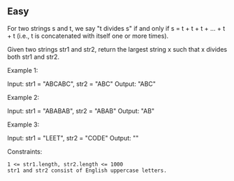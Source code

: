 ## Easy ##
For two strings s and t, we say "t divides s" if and only if s = t + t + t + ... + t + t 
(i.e., t is concatenated with itself one or more times).

Given two strings str1 and str2, return the largest string x such that x divides both str1 and str2.

 

Example 1:

Input: str1 = "ABCABC", str2 = "ABC"
Output: "ABC"

Example 2:

Input: str1 = "ABABAB", str2 = "ABAB"
Output: "AB"

Example 3:

Input: str1 = "LEET", str2 = "CODE"
Output: ""

 

Constraints:

    1 <= str1.length, str2.length <= 1000
    str1 and str2 consist of English uppercase letters.


